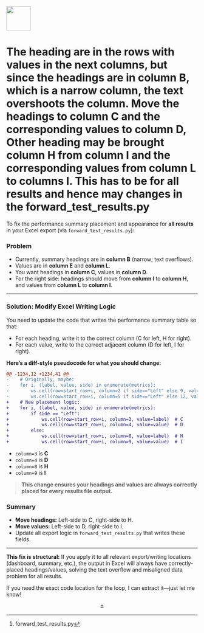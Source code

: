 <img src="https://r2cdn.perplexity.ai/pplx-full-logo-primary-dark%402x.png" style="height:64px;margin-right:32px"/>

# The heading are in the rows with values in the next columns, but since the headings are in column B, which is a narrow column, the text overshoots the column. Move the headings to column C and the corresponding values to column D, Other heading may be brought column H from column I and the corresponding values from column L to columns I. This has to be for all results and hence may changes in the forward_test_results.py

To fix the performance summary placement and appearance for **all results** in your Excel export (via `forward_test_results.py`):

### Problem

- Currently, summary headings are in **column B** (narrow; text overflows).
- Values are in **column E** and **column L**.
- You want headings in **column C**, values in **column D**.
- For the right side: headings should move from **column I** to **column H**, and values from **column L** to **column I**.

***

### Solution: Modify Excel Writing Logic

You need to update the code that writes the performance summary table so that:

- For each heading, write it to the correct column (C for left, H for right).
- For each value, write to the correct adjacent column (D for left, I for right).

**Here’s a diff-style pseudocode for what you should change:**

```diff
@@ -1234,12 +1234,41 @@
-    # Originally, maybe:
-    for i, (label, value, side) in enumerate(metrics):
-        ws.cell(row=start_row+i, column=2 if side=="Left" else 9, value=label)   # B or I
-        ws.cell(row=start_row+i, column=5 if side=="Left" else 12, value=value) # E or L
+    # New placement logic:
+    for i, (label, value, side) in enumerate(metrics):
+        if side == "Left":
+            ws.cell(row=start_row+i, column=3, value=label)  # C
+            ws.cell(row=start_row+i, column=4, value=value)  # D
+        else:
+            ws.cell(row=start_row+i, column=8, value=label)  # H
+            ws.cell(row=start_row+i, column=9, value=value)  # I
```

- `column=3` is **C**
- `column=4` is **D**
- `column=8` is **H**
- `column=9` is **I**

> **This change ensures your headings and values are always correctly placed for every results file output.**

### Summary

- **Move headings:** Left-side to C, right-side to H.
- **Move values:** Left-side to D, right-side to I.
- Update all export logic in `forward_test_results.py` that writes these fields.

***

**This fix is structural:**
If you apply it to all relevant export/writing locations (dashboard, summary, etc.), the output in Excel will always have correctly-placed headings/values, solving the text overflow and misaligned data problem for all results.

If you need the exact code location for the loop, I can extract it—just let me know!
<span style="display:none">[^1]</span>

<div align="center">⁂</div>

[^1]: forward_test_results.py

